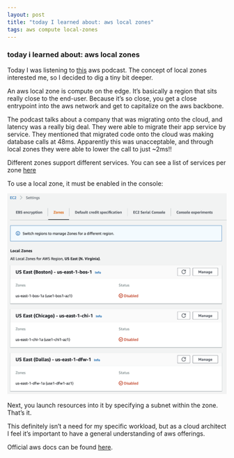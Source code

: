 ```yaml
---
layout: post
title: "today I learned about: aws local zones"
tags: aws compute local-zones
---
```

### today i learned about: aws local zones
Today I was listening to [this](https://aws.amazon.com/podcasts/482-introducing-aws-local-zones/) aws podcast. The concept of local zones interested me, so I decided to dig a tiny bit deeper.

An aws local zone is compute on the edge. It’s basically a region that sits really close to the end-user. Because it’s so close, you get a close entrypoint into the aws network and get to capitalize on the aws backbone.

The podcast talks about a company that was migrating onto the cloud, and latency was a really big deal. They were able to migrate their app service by service. They mentioned that migrated code onto the cloud was making database calls at 48ms. Apparently this was unacceptable, and through local zones they were able to lower the call to just ~2ms!!

Different zones support different services. You can see a list of services per zone [here](https://aws.amazon.com/about-aws/global-infrastructure/localzones/features/#AWS_Services)

To use a local zone, it must be enabled in the console:

![enable local zone](/assets/images/enable-local-zone.png)

Next, you launch resources into it by specifying a subnet within the zone. That’s it.

This definitely isn’t a need for my specific workload, but as a cloud architect I feel it’s important to have a general understanding of aws offerings.

Official aws docs can be found [here](https://docs.aws.amazon.com/AWSEC2/latest/UserGuide/using-regions-availability-zones.html#concepts-local-zones).
